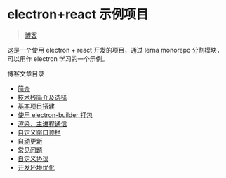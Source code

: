 # electron+react 示例项目

> [博客](https://blog.rxliuli.comhttps://blog.rxliuli.com/p/da25fbc33fa248b196ea573b661dbe14/)

这是一个使用 electron + react 开发的项目，通过 lerna monorepo 分割模块，可以用作 electron 学习的一个示例。

博客文章目录

- [简介](https://blog.rxliuli.com/p/da25fbc33fa248b196ea573b661dbe14)
- [技术栈简介及选择](https://blog.rxliuli.com/p/74b1ec3c598940c2afbd17cdd50e31cb)
- [基本项目搭建](https://blog.rxliuli.com/p/475d21afd2404d5ba1f71f600c44da09)
- [使用 electron-builder 打包](https://blog.rxliuli.com/p/63f0a26fdd3743668b11410a10625c1b)
- [渲染、主进程通信](https://blog.rxliuli.com/p/6e778ce220e042a0902e7a85976e7e47)
- [自定义窗口顶栏](https://blog.rxliuli.com/p/9d55c013167a4e6d802fde969291c34b)
- [自动更新](https://blog.rxliuli.com/p/0f342a17caae4f1e845a543770008e35)
- [常见问题](https://blog.rxliuli.com/p/76072311817b4c1985ab5746e8f91d87)
- [自定义协议](https://blog.rxliuli.com/p/ff86c5343d38460a8e78a62617f9eace)
- [开发环境优化](https://blog.rxliuli.com/p/1527b67fbd78494cb716e2db4b8fb688)
